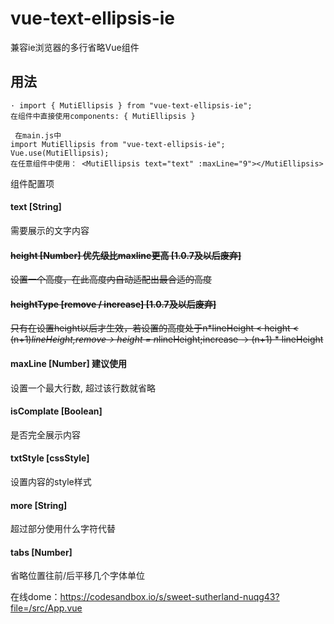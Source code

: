 <!--
 * @Author: Chenqy
 * @Date: 2022-11-14 11:09:45
 * @description: 描述此文件
 * @LastEditors: Chenqy
 * @LastEditTime: 2022-11-21 15:33:52
-->
# vue-text-ellipsis-ie
兼容ie浏览器的多行省略Vue组件
## 用法
```
· import { MutiEllipsis } from "vue-text-ellipsis-ie";
在组件中直接使用components: { MutiEllipsis }
```
```
 在main.js中
import MutiEllipsis from "vue-text-ellipsis-ie";
Vue.use(MutiEllipsis);
在任意组件中使用： <MutiEllipsis text="text" :maxLine="9"></MutiEllipsis>
```
 组件配置项
#### text [String]
  需要展示的文字内容
#### ~~height [Number] 优先级比maxline更高 [1.0.7及以后废弃]~~
  ~~设置一个高度，在此高度内自动适配出最合适的高度~~
#### ~~heightType [remove / increase] [1.0.7及以后废弃]~~
  ~~只有在设置height以后才生效，若设置的高度处于n*lineHeight < height < (n+1)*lineHeight,remove-> height = n*lineHeight;increase -> (n+1) * lineHeight~~
#### maxLine [Number] 建议使用
  设置一个最大行数, 超过该行数就省略
#### isComplate [Boolean]
  是否完全展示内容
#### txtStyle [cssStyle]
  设置内容的style样式
#### more [String]
  超过部分使用什么字符代替
#### tabs [Number]
  省略位置往前/后平移几个字体单位

在线dome：https://codesandbox.io/s/sweet-sutherland-nuqg43?file=/src/App.vue
